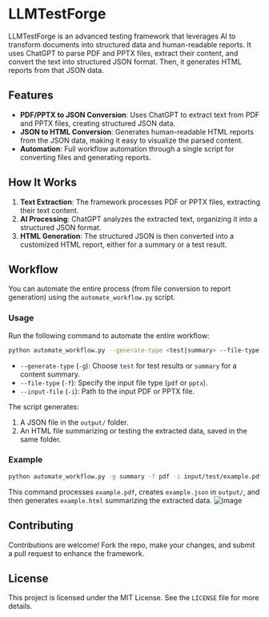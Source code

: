 # LLMTestForge

LLMTestForge is an advanced testing framework that leverages AI to transform documents into structured data and human-readable reports. It uses ChatGPT to parse PDF and PPTX files, extract their content, and convert the text into structured JSON format. Then, it generates HTML reports from that JSON data.

## Features

- **PDF/PPTX to JSON Conversion**: Uses ChatGPT to extract text from PDF and PPTX files, creating structured JSON data.
- **JSON to HTML Conversion**: Generates human-readable HTML reports from the JSON data, making it easy to visualize the parsed content.
- **Automation**: Full workflow automation through a single script for converting files and generating reports.

## How It Works

1. **Text Extraction**: The framework processes PDF or PPTX files, extracting their text content.
2. **AI Processing**: ChatGPT analyzes the extracted text, organizing it into a structured JSON format.
3. **HTML Generation**: The structured JSON is then converted into a customized HTML report, either for a summary or a test result.

## Workflow

You can automate the entire process (from file conversion to report generation) using the `automate_workflow.py` script.

### Usage

Run the following command to automate the entire workflow:

```bash
python automate_workflow.py --generate-type <test|summary> --file-type <pdf|pptx> --input-file <input_file_path>
```

- `--generate-type` (`-g`): Choose `test` for test results or `summary` for a content summary.
- `--file-type` (`-f`): Specify the input file type (`pdf` or `pptx`).
- `--input-file` (`-i`): Path to the input PDF or PPTX file.

The script generates:
1. A JSON file in the `output/` folder.
2. An HTML file summarizing or testing the extracted data, saved in the same folder.

### Example

```bash
python automate_workflow.py -g summary -f pdf -i input/test/example.pdf
```

This command processes `example.pdf`, creates `example.json` in `output/`, and then generates `example.html` summarizing the extracted data.
![image](https://github.com/user-attachments/assets/bdd872f0-0bdb-4f3d-8b25-b42318415429)




## Contributing

Contributions are welcome! Fork the repo, make your changes, and submit a pull request to enhance the framework.

## License

This project is licensed under the MIT License. See the `LICENSE` file for more details.
